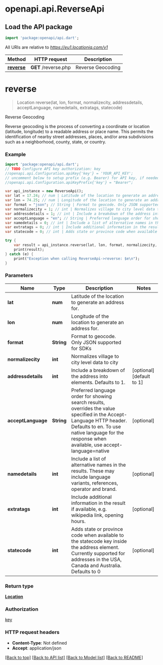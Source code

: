 # openapi.api.ReverseApi

## Load the API package
```dart
import 'package:openapi/api.dart';
```

All URIs are relative to *https://eu1.locationiq.com/v1*

Method | HTTP request | Description
------------- | ------------- | -------------
[**reverse**](ReverseApi.md#reverse) | **GET** /reverse.php | Reverse Geocoding


# **reverse**
> Location reverse(lat, lon, format, normalizecity, addressdetails, acceptLanguage, namedetails, extratags, statecode)

Reverse Geocoding

Reverse geocoding is the process of converting a coordinate or location (latitude, longitude) to a readable address or place name. This permits the identification of nearby street addresses, places, and/or area subdivisions such as a neighborhood, county, state, or country.

### Example 
```dart
import 'package:openapi/api.dart';
// TODO Configure API key authorization: key
//openapi.api.Configuration.apiKey{'key'} = 'YOUR_API_KEY';
// uncomment below to setup prefix (e.g. Bearer) for API key, if needed
//openapi.api.Configuration.apiKeyPrefix{'key'} = "Bearer";

var api_instance = new ReverseApi();
var lat = 17.24; // num | Latitude of the location to generate an address for.
var lon = 74.25; // num | Longitude of the location to generate an address for.
var format = "json"; // String | Format to geocode. Only JSON supported for SDKs
var normalizecity = 1; // int | Normalizes village to city level data to city
var addressdetails = 1; // int | Include a breakdown of the address into elements. Defaults to 1.
var acceptLanguage = "en"; // String | Preferred language order for showing search results, overrides the value specified in the Accept-Language HTTP header. Defaults to en. To use native language for the response when available, use accept-language=native
var namedetails = 0; // int | Include a list of alternative names in the results. These may include language variants, references, operator and brand.
var extratags = 0; // int | Include additional information in the result if available, e.g. wikipedia link, opening hours.
var statecode = 0; // int | Adds state or province code when available to the statecode key inside the address element. Currently supported for addresses in the USA, Canada and Australia. Defaults to 0

try { 
    var result = api_instance.reverse(lat, lon, format, normalizecity, addressdetails, acceptLanguage, namedetails, extratags, statecode);
    print(result);
} catch (e) {
    print("Exception when calling ReverseApi->reverse: $e\n");
}
```

### Parameters

Name | Type | Description  | Notes
------------- | ------------- | ------------- | -------------
 **lat** | **num**| Latitude of the location to generate an address for. | 
 **lon** | **num**| Longitude of the location to generate an address for. | 
 **format** | **String**| Format to geocode. Only JSON supported for SDKs | 
 **normalizecity** | **int**| Normalizes village to city level data to city | 
 **addressdetails** | **int**| Include a breakdown of the address into elements. Defaults to 1. | [optional] [default to 1]
 **acceptLanguage** | **String**| Preferred language order for showing search results, overrides the value specified in the Accept-Language HTTP header. Defaults to en. To use native language for the response when available, use accept-language&#x3D;native | [optional] 
 **namedetails** | **int**| Include a list of alternative names in the results. These may include language variants, references, operator and brand. | [optional] 
 **extratags** | **int**| Include additional information in the result if available, e.g. wikipedia link, opening hours. | [optional] 
 **statecode** | **int**| Adds state or province code when available to the statecode key inside the address element. Currently supported for addresses in the USA, Canada and Australia. Defaults to 0 | [optional] 

### Return type

[**Location**](Location.md)

### Authorization

[key](../README.md#key)

### HTTP request headers

 - **Content-Type**: Not defined
 - **Accept**: application/json

[[Back to top]](#) [[Back to API list]](../README.md#documentation-for-api-endpoints) [[Back to Model list]](../README.md#documentation-for-models) [[Back to README]](../README.md)

